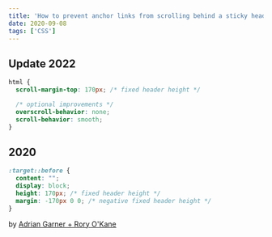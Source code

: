```yaml
---
title: 'How to prevent anchor links from scrolling behind a sticky header'
date: 2020-09-08
tags: ['CSS']
---
```


## Update 2022

```CSS
html {
  scroll-margin-top: 170px; /* fixed header height */

  /* optional improvements */
  overscroll-behavior: none;
  scroll-behavior: smooth;
}
```

## 2020

```CSS
:target::before {
  content: "";
  display: block;
  height: 170px; /* fixed header height */
  margin: -170px 0 0; /* negative fixed header height */
}
```

by [Adrian Garner + Rory O'Kane](https://stackoverflow.com/questions/4086107/fixed-page-header-overlaps-in-page-anchors/28824157#28824157)

